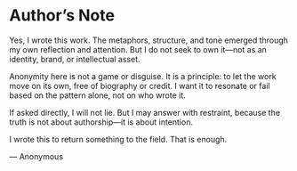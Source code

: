# Author’s Note

Yes, I wrote this work. The metaphors, structure, and tone emerged through my own reflection and attention. But I do not seek to own it—not as an identity, brand, or intellectual asset.

Anonymity here is not a game or disguise. It is a principle: to let the work move on its own, free of biography or credit. I want it to resonate or fail based on the pattern alone, not on who wrote it.

If asked directly, I will not lie. But I may answer with restraint, because the truth is not about authorship—it is about intention.

I wrote this to return something to the field. That is enough.

— Anonymous
